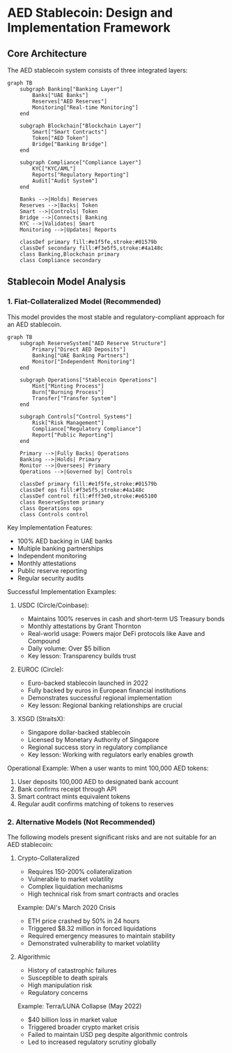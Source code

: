 # AED Stablecoin: Design and Implementation Framework

## Core Architecture

The AED stablecoin system consists of three integrated layers:

```mermaid
graph TB
    subgraph Banking["Banking Layer"]
        Banks["UAE Banks"]
        Reserves["AED Reserves"]
        Monitoring["Real-time Monitoring"]
    end

    subgraph Blockchain["Blockchain Layer"]
        Smart["Smart Contracts"]
        Token["AED Token"]
        Bridge["Banking Bridge"]
    end

    subgraph Compliance["Compliance Layer"]
        KYC["KYC/AML"]
        Reports["Regulatory Reporting"]
        Audit["Audit System"]
    end

    Banks -->|Holds| Reserves
    Reserves -->|Backs| Token
    Smart -->|Controls| Token
    Bridge -->|Connects| Banking
    KYC -->|Validates| Smart
    Monitoring -->|Updates| Reports

    classDef primary fill:#e1f5fe,stroke:#01579b
    classDef secondary fill:#f3e5f5,stroke:#4a148c
    class Banking,Blockchain primary
    class Compliance secondary
```

## Stablecoin Model Analysis

### 1. Fiat-Collateralized Model (Recommended)

This model provides the most stable and regulatory-compliant approach for an AED stablecoin.

```mermaid
graph TB
    subgraph ReserveSystem["AED Reserve Structure"]
        Primary["Direct AED Deposits"]
        Banking["UAE Banking Partners"]
        Monitor["Independent Monitoring"]
    end

    subgraph Operations["Stablecoin Operations"]
        Mint["Minting Process"]
        Burn["Burning Process"]
        Transfer["Transfer System"]
    end

    subgraph Controls["Control Systems"]
        Risk["Risk Management"]
        Compliance["Regulatory Compliance"]
        Report["Public Reporting"]
    end

    Primary -->|Fully Backs| Operations
    Banking -->|Holds| Primary
    Monitor -->|Oversees| Primary
    Operations -->|Governed by| Controls

    classDef primary fill:#e1f5fe,stroke:#01579b
    classDef ops fill:#f3e5f5,stroke:#4a148c
    classDef control fill:#fff3e0,stroke:#e65100
    class ReserveSystem primary
    class Operations ops
    class Controls control
```

Key Implementation Features:
- 100% AED backing in UAE banks
- Multiple banking partnerships
- Independent monitoring
- Monthly attestations
- Public reserve reporting
- Regular security audits

Successful Implementation Examples:

1. USDC (Circle/Coinbase):
   - Maintains 100% reserves in cash and short-term US Treasury bonds
   - Monthly attestations by Grant Thornton
   - Real-world usage: Powers major DeFi protocols like Aave and Compound
   - Daily volume: Over $5 billion
   - Key lesson: Transparency builds trust

2. EUROC (Circle):
   - Euro-backed stablecoin launched in 2022
   - Fully backed by euros in European financial institutions
   - Demonstrates successful regional implementation
   - Key lesson: Regional banking relationships are crucial

3. XSGD (StraitsX):
   - Singapore dollar-backed stablecoin
   - Licensed by Monetary Authority of Singapore
   - Regional success story in regulatory compliance
   - Key lesson: Working with regulators early enables growth

Operational Example:
When a user wants to mint 100,000 AED tokens:
1. User deposits 100,000 AED to designated bank account
2. Bank confirms receipt through API
3. Smart contract mints equivalent tokens
4. Regular audit confirms matching of tokens to reserves

### 2. Alternative Models (Not Recommended)

The following models present significant risks and are not suitable for an AED stablecoin:

1. Crypto-Collateralized
   - Requires 150-200% collateralization
   - Vulnerable to market volatility
   - Complex liquidation mechanisms
   - High technical risk from smart contracts and oracles
   
   Example: DAI's March 2020 Crisis
   - ETH price crashed by 50% in 24 hours
   - Triggered $8.32 million in forced liquidations
   - Required emergency measures to maintain stability
   - Demonstrated vulnerability to market volatility

2. Algorithmic
   - History of catastrophic failures
   - Susceptible to death spirals
   - High manipulation risk
   - Regulatory concerns
   
   Example: Terra/LUNA Collapse (May 2022)
   - $40 billion loss in market value
   - Triggered broader crypto market crisis
   - Failed to maintain USD peg despite algorithmic controls
   - Led to increased regulatory scrutiny globally
